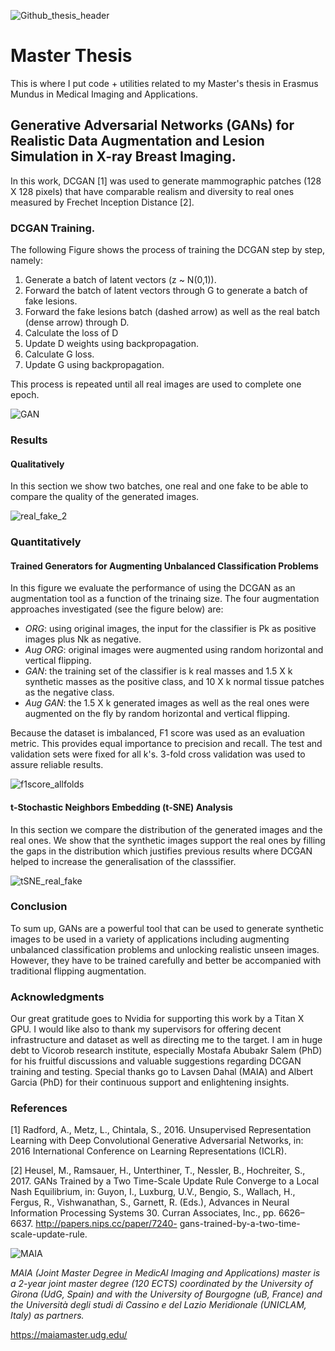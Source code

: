 ![Github_thesis_header](https://user-images.githubusercontent.com/23275312/62537756-85503a00-b851-11e9-8ece-8ef1e65514fe.png)

# Master Thesis
This is where I put code + utilities related to my Master's thesis in Erasmus Mundus in Medical Imaging and Applications.
## Generative Adversarial Networks (GANs) for Realistic Data Augmentation and Lesion Simulation in X-ray Breast Imaging.
In this work, DCGAN [1] was used to generate mammographic patches (128 X 128 pixels) that have comparable realism and diversity to real ones measured by Frechet Inception Distance [2].

### DCGAN Training.

The following Figure shows the process of training the DCGAN step by step, namely:

1. Generate a batch of latent vectors (z ~ N(0,1)).
1. Forward the batch of latent vectors through G to generate a batch of fake lesions.
1. Forward the fake lesions batch (dashed arrow) as well as the real batch (dense arrow) through D.
1. Calculate the loss of D
1. Update D weights using backpropagation.
1. Calculate G loss.
1. Update G using backpropagation.

This process is repeated until all real images are used to complete one epoch.


![GAN](https://user-images.githubusercontent.com/23275312/59156752-b950ee00-8aa0-11e9-9b3a-03c83ea8387a.png)


### Results
#### Qualitatively
In this section we show two batches, one real and one fake to be able to compare the quality of the generated images.

![real_fake_2](https://user-images.githubusercontent.com/23275312/59156914-367d6280-8aa3-11e9-98c9-7ce785905fcb.png)



### Quantitatively

#### Trained Generators for Augmenting Unbalanced Classification Problems
In this figure we evaluate the performance of using the DCGAN as an augmentation tool as a function of the trinaing size.
The four augmentation approaches investigated (see the figure below) are:
 + *ORG*: using original images, the input for the classifier is Pk as positive images plus Nk as negative.
 + *Aug ORG*: original images were augmented using random horizontal and vertical flipping.
 + *GAN*: the training set of the classifier is k real masses and 1.5 X k synthetic masses as the positive class, and 10 X k normal  tissue patches as the negative class.
 + *Aug GAN*: the 1.5 X k generated images as well as the real ones were augmented on the fly by random horizontal and vertical flipping. 
   
Because the dataset is imbalanced, F1 score was used as an evaluation metric. This provides equal importance to precision and recall. The test and validation sets were fixed for all k's. 3-fold cross validation was used to assure reliable results.

![f1score_allfolds](https://user-images.githubusercontent.com/23275312/59156842-5a8c7400-8aa2-11e9-9432-33dcd9d2b2ad.png)


#### t-Stochastic Neighbors Embedding (t-SNE) Analysis

In this section we compare the distribution of the generated images and the real ones. We show that the synthetic images support the real ones by filling the gaps in the distribution which justifies previous results where DCGAN helped to increase the generalisation of the classsifier.


![tSNE_real_fake](https://user-images.githubusercontent.com/23275312/59156947-ab509c80-8aa3-11e9-8495-1dec1468c3d6.png)

### Conclusion
To sum up, GANs are a powerful tool that can be used
to generate synthetic images to be used in a variety of
applications including augmenting unbalanced classification
problems and unlocking realistic unseen images.
However, they have to be trained carefully and better be
accompanied with traditional flipping augmentation.
### Acknowledgments

Our great gratitude goes to Nvidia for supporting this work by a Titan X GPU. I would like also to thank my supervisors for offering decent infrastructure and dataset as well as directing me to the target. I am in huge debt to Vicorob research institute, especially Mostafa Abubakr Salem (PhD) for his fruitful discussions and valuable suggestions regarding DCGAN training and testing. Special thanks go to Lavsen Dahal (MAIA) and Albert Garcia (PhD) for their continuous support and enlightening insights.

### References
[1] Radford, A., Metz, L., Chintala, S., 2016. Unsupervised Representation
Learning with Deep Convolutional Generative Adversarial
Networks, in: 2016 International Conference on Learning Representations
(ICLR).

[2] Heusel, M., Ramsauer, H., Unterthiner, T., Nessler, B., Hochreiter, S.,
2017. GANs Trained by a Two Time-Scale Update Rule Converge
to a Local Nash Equilibrium, in: Guyon, I., Luxburg, U.V., Bengio,
S., Wallach, H., Fergus, R., Vishwanathan, S., Garnett, R. (Eds.),
Advances in Neural Information Processing Systems 30. Curran
Associates, Inc., pp. 6626–6637. http://papers.nips.cc/paper/7240-
gans-trained-by-a-two-time-scale-update-rule.

![MAIA](https://user-images.githubusercontent.com/23275312/59156972-ddfa9500-8aa3-11e9-8891-560f0ce716a1.jpg)

_MAIA (Joint Master Degree in MedicAl Imaging and Applications) master is a 2-year joint master degree (120 ECTS) coordinated by the University of Girona (UdG, Spain) and with the University of Bourgogne (uB, France) and the Università degli studi di Cassino e del Lazio Meridionale (UNICLAM, Italy) as partners._

https://maiamaster.udg.edu/
